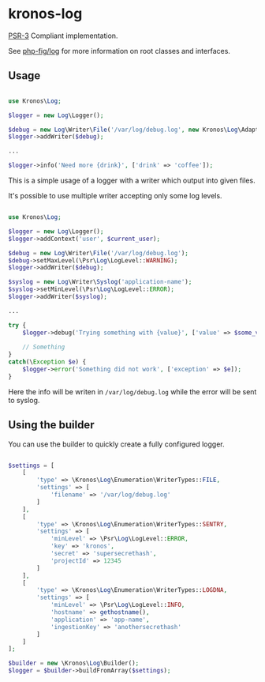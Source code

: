kronos-log
==========

[PSR-3](https://github.com/php-fig/fig-standards/blob/master/accepted/PSR-3-logger-interface.md) Compliant implementation.

See [php-fig/log](https://github.com/php-fig/log) for more information on root classes and interfaces.

Usage
-----

```php

use Kronos\Log;

$logger = new Log\Logger();

$debug = new Log\Writer\File('/var/log/debug.log', new Kronos\Log\Adaptor\FileFactory());
$logger->addWriter($debug);

...

$logger->info('Need more {drink}', ['drink' => 'coffee']);
```

This is a simple usage of a logger with a writer which output into given files.

It's possible to use multiple writer accepting only some log levels.

```php

use Kronos\Log;

$logger = new Log\Logger();
$logger->addContext('user', $current_user);

$debug = new Log\Writer\File('/var/log/debug.log');
$debug->setMaxLevel(\Psr\Log\LogLevel::WARNING);
$logger->addWriter($debug);

$syslog = new Log\Writer\Syslog('application-name');
$syslog->setMinLevel(\Psr\Log\LogLevel::ERROR);
$logger->addWriter($syslog);

...

try {
    $logger->debug('Trying something with {value}', ['value' => $some_variable]);
    
    // Something
}
catch(\Exception $e) {
    $logger->error('Something did not work', ['exception' => $e]);
}
```

Here the info will be writen in `/var/log/debug.log` while the error will be sent to syslog.

Using the builder
-----

You can use the builder to quickly create a fully configured logger.

```php

$settings = [
	[
		'type' => \Kronos\Log\Enumeration\WriterTypes::FILE,
		'settings' => [
			'filename' => '/var/log/debug.log'
		]
	],
	[
		'type' => \Kronos\Log\Enumeration\WriterTypes::SENTRY,
		'settings' => [
			'minLevel' => \Psr\Log\LogLevel::ERROR,
			'key' => 'kronos',
			'secret' => 'supersecrethash',
			'projectId' => 12345
		]
	],
	[
		'type' => \Kronos\Log\Enumeration\WriterTypes::LOGDNA,
		'settings' => [
			'minLevel' => \Psr\Log\LogLevel::INFO,
			'hostname' => gethostname(),
			'application' => 'app-name',
			'ingestionKey' => 'anothersecrethash'
		]
	]
];

$builder = new \Kronos\Log\Builder();
$logger = $builder->buildFromArray($settings);

```